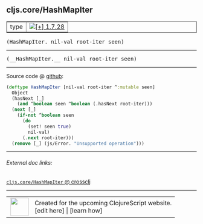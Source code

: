 ## cljs.core/HashMapIter



 <table border="1">
<tr>
<td>type</td>
<td><a href="https://github.com/cljsinfo/cljs-api-docs/tree/1.7.28"><img valign="middle" alt="[+] 1.7.28" title="Added in 1.7.28" src="https://img.shields.io/badge/+-1.7.28-lightgrey.svg"></a> </td>
</tr>
</table>

<samp>(HashMapIter. nil-val root-iter seen)</samp><br>

---

 <samp>
(__HashMapIter.__ nil-val root-iter seen)<br>
</samp>

---







Source code @ [github]():

```clj
(deftype HashMapIter [nil-val root-iter ^:mutable seen]
  Object
  (hasNext [_]
    (and ^boolean seen ^boolean (.hasNext root-iter)))
  (next [_]
    (if-not ^boolean seen
      (do
        (set! seen true)
        nil-val)
      (.next root-iter)))
  (remove [_] (js/Error. "Unsupported operation")))
```

<!--
Repo - tag - source tree - lines:

 <pre>

</pre>

-->

---



###### External doc links:

[`cljs.core/HashMapIter` @ crossclj](http://crossclj.info/fun/cljs.core.cljs/HashMapIter.html)<br>

---

 <table>
<tr><td>
<img valign="middle" align="right" width="48px" src="http://i.imgur.com/Hi20huC.png">
</td><td>
Created for the upcoming ClojureScript website.<br>
[edit here] | [learn how]
</td></tr></table>

[edit here]:https://github.com/cljsinfo/cljs-api-docs/blob/master/cljsdoc/cljs.core/HashMapIter.cljsdoc
[learn how]:https://github.com/cljsinfo/cljs-api-docs/wiki/cljsdoc-files

<!--

This information was too distracting to show to readers, but I'll leave it
commented here since it is helpful to:

- pretty-print the data used to generate this document
- and show how to retrieve that data



The API data for this symbol:

```clj
{:ns "cljs.core",
 :name "HashMapIter",
 :signature ["[nil-val root-iter seen]"],
 :name-encode "HashMapIter",
 :history [["+" "1.7.28"]],
 :type "type",
 :full-name-encode "cljs.core/HashMapIter",
 :source {:code "(deftype HashMapIter [nil-val root-iter ^:mutable seen]\n  Object\n  (hasNext [_]\n    (and ^boolean seen ^boolean (.hasNext root-iter)))\n  (next [_]\n    (if-not ^boolean seen\n      (do\n        (set! seen true)\n        nil-val)\n      (.next root-iter)))\n  (remove [_] (js/Error. \"Unsupported operation\")))",
          :title "Source code",
          :repo "clojurescript",
          :tag "r1.9.36",
          :filename "src/main/cljs/cljs/core.cljs",
          :lines [6990 7000],
          :url "https://github.com/clojure/clojurescript/blob/r1.9.36/src/main/cljs/cljs/core.cljs#L6990-L7000"},
 :usage ["(HashMapIter. nil-val root-iter seen)"],
 :full-name "cljs.core/HashMapIter",
 :cljsdoc-url "https://github.com/cljsinfo/cljs-api-docs/blob/master/cljsdoc/cljs.core/HashMapIter.cljsdoc"}

```

Retrieve the API data for this symbol:

```clj
;; from Clojure REPL
(require '[clojure.edn :as edn])
(-> (slurp "https://raw.githubusercontent.com/cljsinfo/cljs-api-docs/catalog/cljs-api.edn")
    (edn/read-string)
    (get-in [:symbols "cljs.core/HashMapIter"]))
```

-->
